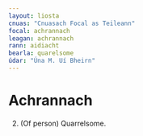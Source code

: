 ```yaml
---
layout: liosta
cnuas: "Cnuasach Focal as Teileann"
focal: achrannach
leagan: achrannach
rann: aidiacht
bearla: quarelsome
údar: "Úna M. Uí Bheirn"
---
```


# Achrannach

2. (Of person) Quarrelsome.
